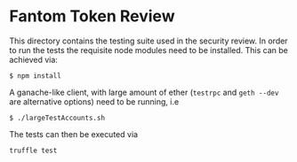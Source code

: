 # Fantom Token Review

This directory contains the testing suite used in the security review. In order
to run the tests the requisite node modules need to be installed. This can be
achieved via:

```
$ npm install
```

A ganache-like client, with large amount of ether (`testrpc` and `geth --dev` are alternative options) need to be running, i.e 

```
$ ./largeTestAccounts.sh
```

The tests can then be executed via 

```
truffle test
```
